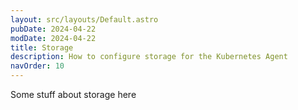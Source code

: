```yaml
---
layout: src/layouts/Default.astro
pubDate: 2024-04-22
modDate: 2024-04-22
title: Storage
description: How to configure storage for the Kubernetes Agent
navOrder: 10
---
```


Some stuff about storage here